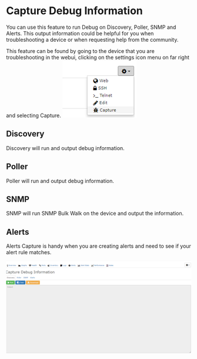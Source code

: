 # Capture Debug Information

You can use this feature to run Debug on Discovery, Poller, SNMP
and Alerts. This output information could be helpful for you when
troubleshooting a device or when requesting help from the community.

This feature can be found by going to the device that you are
troubleshooting in the webui, clicking on the settings icon menu on
far right and selecting Capture.
![Capture-Debug-Icon](../img/capture-debug-icon.png)

## Discovery

Discovery will run and output debug information.

## Poller

Poller will run and output debug information.

## SNMP

SNMP will run SNMP Bulk Walk on the device and output the information.

## Alerts

Alerts Capture is handy when you are creating alerts and need to see
if your alert rule matches.

![device-troubleshooting](../img/device-troubleshooting.png)
